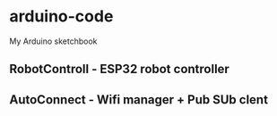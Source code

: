 # arduino-code
My Arduino sketchbook

## RobotControll - ESP32 robot controller

## AutoConnect - Wifi manager + Pub SUb clent
